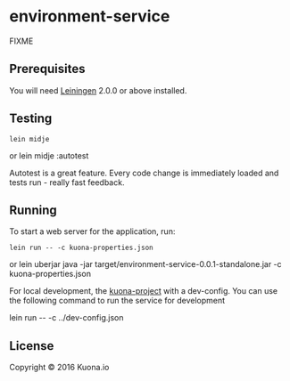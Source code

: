 # environment-service

FIXME

## Prerequisites

You will need [Leiningen][] 2.0.0 or above installed.

[leiningen]: https://github.com/technomancy/leiningen

## Testing

	lein midje
or
	lein midje :autotest

Autotest is a great feature. Every code change is immediately loaded and tests run - really fast feedback.

## Running

To start a web server for the application, run:

	lein run -- -c kuona-properties.json
or
	lein uberjar
	java -jar target/environment-service-0.0.1-standalone.jar -c kuona-properties.json

For local development, the [kuona-project](https://github.com/kuona/kuona-project) with a dev-config. You can use the following command to run the service for development

  lein run -- -c ../dev-config.json

## License

Copyright © 2016 Kuona.io
